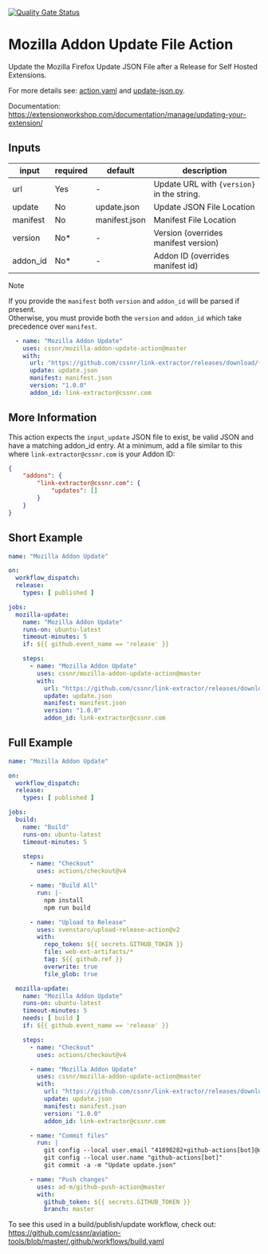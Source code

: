[![Quality Gate Status](https://sonarcloud.io/api/project_badges/measure?project=cssnr_mozilla-addon-update-action&metric=alert_status)](https://sonarcloud.io/summary/new_code?id=cssnr_mozilla-addon-update-action)
# Mozilla Addon Update File Action

Update the Mozilla Firefox Update JSON File after a Release for Self Hosted Extensions.

For more details see: [action.yaml](action.yaml) and [update-json.py](scripts/update-json.py).

Documentation: https://extensionworkshop.com/documentation/manage/updating-your-extension/

## Inputs

| input    | required | default       | description                                |
|----------|----------|---------------|--------------------------------------------|
| url      | Yes      | -             | Update URL with `{version}` in the string. |
| update   | No       | update.json   | Update JSON File Location                  |
| manifest | No       | manifest.json | Manifest File Location                     |
| version  | No*      | -             | Version (overrides manifest version)       |
| addon_id | No*      | -             | Addon ID (overrides manifest id)           |

> [!NOTE]  
> If you provide the `manifest` both `version` and `addon_id` will be parsed if present.  
> Otherwise, you must provide both the `version` and `addon_id` which take precedence over `manifest`.

```yaml
  - name: "Mozilla Addon Update"
    uses: cssnr/mozilla-addon-update-action@master
    with:
      url: "https://github.com/cssnr/link-extractor/releases/download/{version}/link_extractor-firefox.xpi"
      update: update.json
      manifest: manifest.json
      version: "1.0.0"
      addon_id: link-extractor@cssnr.com
```

## More Information

This action expects the `input_update` JSON file to exist, be valid JSON and have a matching addon_id entry.
At a minimum, add a file similar to this where `link-extractor@cssnr.com` is your Addon ID:

```json
{
    "addons": {
        "link-extractor@cssnr.com": {
            "updates": []
        }
    }
}
```

## Short Example

```yaml
name: "Mozilla Addon Update"

on:
  workflow_dispatch:
  release:
    types: [ published ]

jobs:
  mozilla-update:
    name: "Mozilla Addon Update"
    runs-on: ubuntu-latest
    timeout-minutes: 5
    if: ${{ github.event_name == 'release' }}

    steps:
      - name: "Mozilla Addon Update"
        uses: cssnr/mozilla-addon-update-action@master
        with:
          url: "https://github.com/cssnr/link-extractor/releases/download/{version}/link_extractor-firefox.xpi"
          update: update.json
          manifest: manifest.json
          version: "1.0.0"
          addon_id: link-extractor@cssnr.com
```

## Full Example

```yaml
name: "Mozilla Addon Update"

on:
  workflow_dispatch:
  release:
    types: [ published ]

jobs:
  build:
    name: "Build"
    runs-on: ubuntu-latest
    timeout-minutes: 5

    steps:
      - name: "Checkout"
        uses: actions/checkout@v4

      - name: "Build All"
        run: |-
          npm install
          npm run build

      - name: "Upload to Release"
        uses: svenstaro/upload-release-action@v2
        with:
          repo_token: ${{ secrets.GITHUB_TOKEN }}
          file: web-ext-artifacts/*
          tag: ${{ github.ref }}
          overwrite: true
          file_glob: true

  mozilla-update:
    name: "Mozilla Addon Update"
    runs-on: ubuntu-latest
    timeout-minutes: 5
    needs: [ build ]
    if: ${{ github.event_name == 'release' }}

    steps:
      - name: "Checkout"
        uses: actions/checkout@v4

      - name: "Mozilla Addon Update"
        uses: cssnr/mozilla-addon-update-action@master
        with:
          url: "https://github.com/cssnr/link-extractor/releases/download/{version}/link_extractor-firefox.xpi"
          update: update.json
          manifest: manifest.json
          version: "1.0.0"
          addon_id: link-extractor@cssnr.com

      - name: "Commit files"
        run: |
          git config --local user.email "41898282+github-actions[bot]@users.noreply.github.com"
          git config --local user.name "github-actions[bot]"
          git commit -a -m "Update update.json"

      - name: "Push changes"
        uses: ad-m/github-push-action@master
        with:
          github_token: ${{ secrets.GITHUB_TOKEN }}
          branch: master
```

To see this used in a build/publish/update workflow, check out:  
https://github.com/cssnr/aviation-tools/blob/master/.github/workflows/build.yaml
